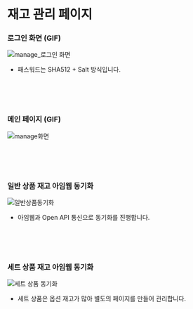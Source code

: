 # 재고 관리 페이지

### 로그인 화면 (GIF)
![manage_로그인 화면](https://user-images.githubusercontent.com/15862848/146658003-a2ec2dde-a953-41d0-9da8-e56e6f0ae56c.gif)
- 패스워드는 SHA512 + Salt 방식입니다.
<br><br><br><br><br>

### 메인 페이지 (GIF)
![manage화면](https://user-images.githubusercontent.com/15862848/146658463-f90940f0-425f-4dd5-baa1-a2e0fc02b417.gif)
<br><br><br><br><br>

### 일반 상품 재고 아임웹 동기화
![일반상품동기화](https://user-images.githubusercontent.com/15862848/146658139-42de7a4f-4e1e-49e9-835a-c31901ab3c8e.gif)
- 아임웹과 Open API 통신으로 동기화를 진행합니다.
<br><br><br><br><br>

### 세트 상품 재고 아임웹 동기화
![세트 상품 동기화](https://user-images.githubusercontent.com/15862848/146658182-fbdcf577-8e92-45e5-98b5-d33e0b61bb3a.gif)
- 세트 상품은 옵션 재고가 많아 별도의 페이지를 만들어 관리합니다.
